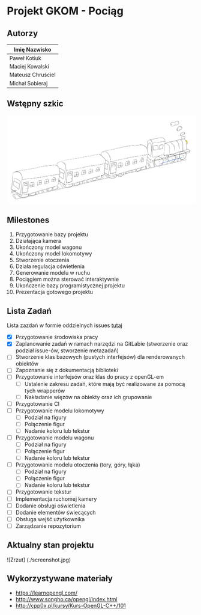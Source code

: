 # Projekt GKOM - Pociąg

## Autorzy
|Imię Nazwisko|
|-|
|Paweł Kotiuk|
|Maciej Kowalski|
|Mateusz Chruściel|
|Michał Sobieraj|

## Wstępny szkic
![Szkic](./szkic.png)



## Milestones


1. Przygotowanie bazy projektu  
2. Działająca kamera  
3. Ukończony model wagonu   
4. Ukończony model lokomotywy  
5. Stworzenie otoczenia  
6. Działa regulacja oświetlenia  
7. Generowanie modelu w ruchu
8. Pociągiem można sterować interaktywnie  
9. Ukończenie bazy programistycznej projektu
10. Prezentacja gotowego projektu  

## Lista Zadań
Lista zazdań w formie oddzielnych issues [tutaj](http://gitlab.ii.pw.edu.pl/gkom.20z/206.-pociag/-/issues?scope=all&utf8=%E2%9C%93&state=all)
- [x] Przygotowanie środowiska pracy
- [x] Zaplanowanie zadań w ramach narzędzi na GitLabie (stworzenie oraz podział issue-ów, stworzenie metazadań)
- [ ] Stworzenie klas bazowych (pustych interfejsów) dla renderowanych obiektów
- [ ] Zapoznanie się z dokumentacją biblioteki
- [ ] Przygotowanie interfejsów oraz klas do pracy z openGL-em
    - [ ] Ustalenie zakresu zadań, które mają być realizowane za pomocą tych wrapperów
    - [ ] Nakładanie więzów na obiekty oraz ich grupowanie
- [ ] Przygotowanie CI
- [ ] Przygotowanie modelu lokomotywy
    - [ ] Podział na figury
    - [ ] Połączenie figur
    - [ ] Nadanie koloru lub tekstur
- [ ] Przygotowanie modelu wagonu
    - [ ] Podział na figury
    - [ ] Połączenie figur
    - [ ] Nadanie koloru lub tekstur
- [ ] Przygotowanie modelu otoczenia (tory, góry, łąka)
    - [ ] Podział na figury
    - [ ] Połączenie figur
    - [ ] Nadanie koloru lub tekstur
- [ ] Przygotowanie tekstur
- [ ] Implementacja ruchomej kamery
- [ ] Dodanie obsługi oświetlenia
- [ ] Dodanie elementów świecących
- [ ] Obsługa wejść użytkownika
- [ ] Zarządzanie repozytorium

## Aktualny stan projektu
![Zrzut] (./screenshot.jpg)

## Wykorzystywane materiały
 - https://learnopengl.com/
 - http://www.songho.ca/opengl/index.html
 - http://cpp0x.pl/kursy/Kurs-OpenGL-C++/101
